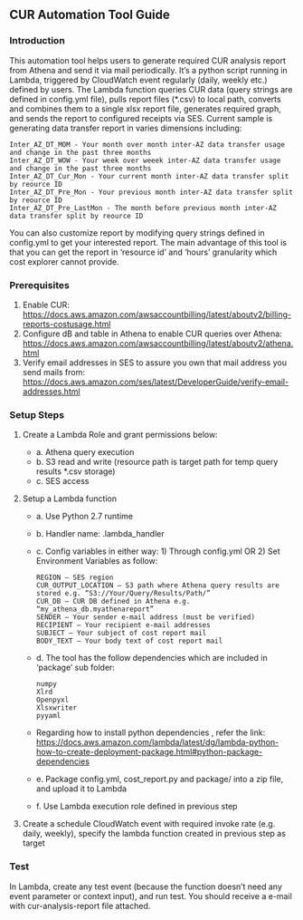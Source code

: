 ## CUR Automation Tool Guide
### Introduction
This automation tool helps users to generate required CUR analysis report from Athena and send it via mail periodically.
It’s a python script running in Lambda, triggered by CloudWatch event regularly (daily, weekly etc.) defined by users. The Lambda function queries CUR data (query strings are defined in config.yml file), pulls report files (*.csv) to local path, converts and combines them to a single xlsx report file, generates required graph, and sends the report to configured receipts via SES.
Current sample is generating data transfer report in varies dimensions including:    

    Inter_AZ_DT_MOM - Your month over month inter-AZ data transfer usage and change in the past three months      
    Inter_AZ_DT_WOW - Your week over weeek inter-AZ data transfer usage and change in the past three months     
    Inter_AZ_DT_Cur_Mon - Your current month inter-AZ data transfer split by reource ID   
    Inter_AZ_DT_Pre_Mon - Your previous month inter-AZ data transfer split by reource ID    
    Inter_AZ_DT_Pre_LastMon - The month before previous month inter-AZ data transfer split by reource ID    
  
You can also customize report by modifying query strings defined in config.yml to get your interested report. The main advantage of this tool is that you can get the report in ‘resource id’ and ‘hours’ granularity which cost explorer cannot provide.



### Prerequisites
1.	Enable CUR: https://docs.aws.amazon.com/awsaccountbilling/latest/aboutv2/billing-reports-costusage.html 
2.	Configure dB and table in Athena to enable CUR queries over Athena:
https://docs.aws.amazon.com/awsaccountbilling/latest/aboutv2/athena.html 
3.	Verify email addresses in SES to assure you own that mail address you send mails from: https://docs.aws.amazon.com/ses/latest/DeveloperGuide/verify-email-addresses.html 


### Setup Steps
1.	Create a Lambda Role and grant permissions below:   
    * a. Athena query execution   
    * b. S3 read and write (resource path is target path for temp query results *.csv storage)    
    * c. SES access    
  
2.	Setup a Lambda function    
    * a.	Use Python 2.7 runtime    
    * b.	Handler name: <file name>.lambda_handler    
    * c.	Config variables in either way: 1) Through config.yml OR 2) Set Environment Variables as follow: 
          
          REGION – SES region
          CUR_OUTPUT_LOCATION – S3 path where Athena query results are stored e.g. “S3://Your/Query/Results/Path/”     
          CUR_DB – CUR DB defined in Athena e.g. “my_athena_db.myathenareport”    
          SENDER – Your sender e-mail address (must be verified)    
          RECIPIENT – Your recipient e-mail addresses   
          SUBJECT – Your subject of cost report mail    
          BODY_TEXT – Your body text of cost report mail    
    * d. The tool has the follow dependencies which are included in ‘package’ sub folder: 
    
          numpy   
          Xlrd    
          Openpyxl    
          Xlsxwriter    
          pyyaml    
    * Regarding how to install python dependencies , refer the link: https://docs.aws.amazon.com/lambda/latest/dg/lambda-python-how-to-create-deployment-package.html#python-package-dependencies      
    * e.	Package config.yml, cost_report.py and package/ into a zip file, and upload it to Lambda    
    * f.	Use Lambda execution role defined in previous step    
  
3.	Create a schedule CloudWatch event with required invoke rate (e.g. daily, weekly), specify the lambda function created in previous step as target   

### Test
In Lambda, create any test event (because the function doesn’t need any event parameter or context input), and run test. You should receive a e-mail with cur-analysis-report file attached.

